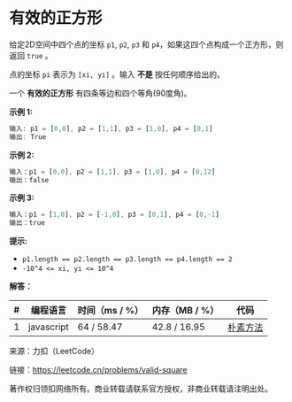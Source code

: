 # 有效的正方形

给定2D空间中四个点的坐标 `p1`, `p2`, `p3` 和 `p4`，如果这四个点构成一个正方形，则返回 `true` 。

点的坐标 `pi` 表示为 `[xi, yi]` 。输入 **不是** 按任何顺序给出的。

一个 **有效的正方形** 有四条等边和四个等角(90度角)。

**示例 1:**

``` javascript
输入: p1 = [0,0], p2 = [1,1], p3 = [1,0], p4 = [0,1]
输出: True
```

**示例 2:**

``` javascript
输入：p1 = [0,0], p2 = [1,1], p3 = [1,0], p4 = [0,12]
输出：false
```

**示例 3:**

``` javascript
输入：p1 = [1,0], p2 = [-1,0], p3 = [0,1], p4 = [0,-1]
输出：true
```

**提示:**

- `p1.length == p2.length == p3.length == p4.length == 2`
- `-10^4 <= xi, yi <= 10^4`

**解答：**

**#**|**编程语言**|**时间（ms / %）**|**内存（MB / %）**|**代码**
--|--|--|--|--
1|javascript|64 / 58.47|42.8 / 16.95|[朴素方法](./javascript/ac_v1.js)

来源：力扣（LeetCode）

链接：https://leetcode.cn/problems/valid-square

著作权归领扣网络所有。商业转载请联系官方授权，非商业转载请注明出处。
